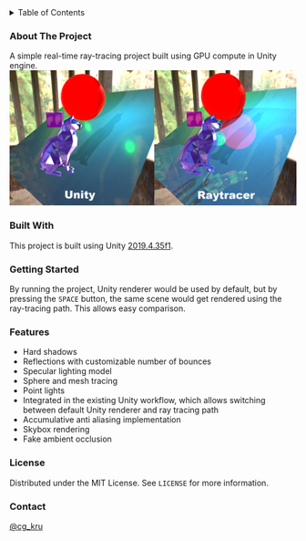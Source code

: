 <!-- TABLE OF CONTENTS -->
<details>
  <summary>Table of Contents</summary>
  <ol>
    <li><a href="#about-the-project">About The Project</a></li>
    <li><a href="#built-with">Built With</a></li>
    <li><a href="#getting-started">Getting Started</a></li>
    <li><a href="#features">Features</a></li>
    <li><a href="#license">License</a></li>
    <li><a href="#contact">Contact</a></li>
  </ol>
</details>

### About The Project
A simple real-time ray-tracing project built using GPU compute in Unity engine.<br/>
![Product Name Screen Shot][product-screenshot]

### Built With
This project is built using Unity [2019.4.35f1](https://unity3d.com/get-unity/download/archive).

### Getting Started
By running the project, Unity renderer would be used by default, but by pressing the `SPACE` button, the same scene would get rendered using the ray-tracing path.
This allows easy comparison.

### Features
* Hard shadows
* Reflections with customizable number of bounces
* Specular lighting model
* Sphere and mesh tracing
* Point lights
* Integrated in the existing Unity workflow, which allows switching between default Unity renderer and ray tracing path
* Accumulative anti aliasing implementation
* Skybox rendering
* Fake ambient occlusion

### License
Distributed under the MIT License. See `LICENSE` for more information.

### Contact
[@cg_kru](https://twitter.com/cg_kru)

[product-screenshot]: Assets/Textures/ur.png
